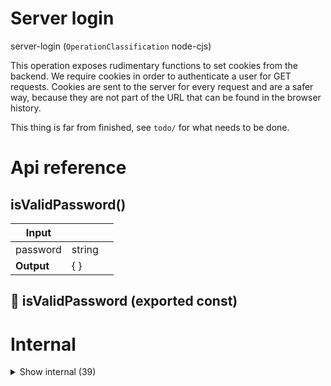 # Server login

server-login (`OperationClassification` node-cjs)

This operation exposes rudimentary functions to set cookies from the backend. We require cookies in order to authenticate a user for GET requests. Cookies are sent to the server for every request and are a safer way, because they are not part of the URL that can be found in the browser history.

This thing is far from finished, see `todo/` for what needs to be done.




# Api reference

## isValidPassword()

| Input      |    |    |
| ---------- | -- | -- |
| password | string |  |
| **Output** | {  }   |    |



## 📄 isValidPassword (exported const)

# Internal

<details><summary>Show internal (39)</summary>
    
  # addAuthenticationMethod()

sends an email or sms, or already confirms in case of emailPassword

core function for `addPersonAuthenticationMethod` and `addDeviceAuthenticatedMethod`


| Input      |    |    |
| ---------- | -- | -- |
| method | `AuthenticationMethodMethod` |  |,| handle | string |  |,| shouldBeUnique (optional) | boolean | TODO: check if it's unique before sending an email. This is needed in case you are a person trying to add a method, because then there might be another person with the same handle. |,| credential (optional) | string |  |
| **Output** |    |    |



## addDeviceAuthenticationMethodConfirm()

adds an `authenticatedMethod` to `Device` after the OTP is correct

For now, only handles methods `phoneNumber` and `email`

TODO: extrahere the core into `addAuthenticationMethodConfirm` and use it in this one and make also `addPersonAuthenticationMethodConfirm`


| Input      |    |    |
| ---------- | -- | -- |
| deviceId | string | device id |,| method | `AuthenticationMethodMethod` |  |,| otp | number | one time password |
| **Output** |    |    |



## addDeviceAuthenticationMethodWithContext()

returns new function context with added authenticationmethod


| Input      |    |    |
| ---------- | -- | -- |
| functionContext | `FunctionContext` |  |,| method | `AuthenticationMethodMethod` |  |,| handle | string |  |,| credential (optional) | string |  |
| **Output** |    |    |



## addPersonAuthenticationMethodWithContext()

| Input      |    |    |
| ---------- | -- | -- |
| functionContext | `FunctionContext` |  |,| method | `AuthenticationMethodMethod` |  |,| handle | string | most of the time, this is a username, but can also be phone number or email or so |,| credential (optional) | string |  |
| **Output** |    |    |



## findAuthenticatedPersonWithHandle()

Check if the handle is already taken by some person in the system


| Input      |    |    |
| ---------- | -- | -- |
| method | `AuthenticationMethodMethod` |  |,| handle | string |  |
| **Output** |    |    |



## findLoggedinPersonsWithContext()

This finds all persons you should be logged in as according to all your device's Authentication Methods.

Does not update your device to add the found persons.


| Input      |    |    |
| ---------- | -- | -- |
| functionContext | `FunctionContext` |  |
| **Output** |    |    |



## getMeWithContext()

Get all relevant information about yourself, including all persons that are attached to you.

NB: probably need to omit some fields later, but for now it's fine


| Input      |    |    |
| ---------- | -- | -- |
| functionContext | `FunctionContext` |  |
| **Output** | { authorizations?: { isProjectWide?: boolean, <br />authorizedOperationName?: string, <br />tsFunctionId?: string, <br />tsVariableId?: string, <br />tsInterfaceId?: string, <br />datasetId?: string, <br />authorizedProjectRelativePath?: string, <br />canExecute?: boolean, <br />canWriteCreate?: boolean, <br />canWriteUpdate?: boolean, <br />canWriteDelete?: boolean, <br />canRead?: boolean, <br />canSearch?: boolean, <br /> }[], <br />device: {  }, <br />groups?: {  }[], <br /> }   |    |



## getPublicPerson()

| Input      |    |    |
| ---------- | -- | -- |
| id (optional) | string |  |
| **Output** |    |    |



## getPublicPersons()

| Input      |    |    |
| ---------- | -- | -- |
| - | | |
| **Output** |    |    |



## isPhoneNumber()

TODO: Implement this


| Input      |    |    |
| ---------- | -- | -- |
| phoneNumber | string |  |
| **Output** | {  }   |    |



## loginWithContext()

attaches the `Device` with `authToken` to a `Person` once all required authenticationMethods are provided. If not, it needs to return the required authenticationMethods so the user can attach those to the device until loggin is successful.


| Input      |    |    |
| ---------- | -- | -- |
| functionContext | `FunctionContext` |  |
| **Output** |    |    |



## loginWithPasswordWithContext()

Login with username and password

1. Adds an username/password combo as auth-method to the device,
2. Checks the persons to match the auth
3. In case of match, moves the method to the person and connects the device


| Input      |    |    |
| ---------- | -- | -- |
| functionContext | `FunctionContext` |  |,| username | string |  |,| password | string |  |
| **Output** |    |    |



## logoutWithContext()

Uses cookies (https://serverjs.io/documentation/reply/#cookie-) to logout

Needed for having `authToken` with GET as well in a safe manner (e.g. for images)


| Input      |    |    |
| ---------- | -- | -- |
| functionContext | `FunctionContext` |  |,| rememberAuthentication (optional) | boolean |  |
| **Output** |    |    |



## removeDeviceAuthenticationMethodWithContext()

removes an `authenticatedMethod` from `Device`

Usually the authentication methods are an attempt to login into a new account, so if you remove something it doesnt have impact on the accounts you already logged into, because these authentications are not stored on the device but on the person.

We can therefore remove it without much validation


| Input      |    |    |
| ---------- | -- | -- |
| functionContext | `FunctionContext` |  |,| method | `AuthenticationMethodMethod` |  |
| **Output** |    |    |



## removePersonAuthenticationMethodWithContext()

removes an `authenticationMethod` from `Person` from currentPerson from authenticated device


| Input      |    |    |
| ---------- | -- | -- |
| functionContext | `FunctionContext` |  |,| method | `AuthenticationMethodMethod` |  |
| **Output** |    |    |



## signupWithContext()

Creates a new `Person` for a `Device`. Adds that person to the `Device`.

- Can only be done with at least one authenticationMethod
- Can only be done if authentication is not applied on an existing person already.
- Function is wrappable


| Input      |    |    |
| ---------- | -- | -- |
| functionContext | `FunctionContext` |  |,| personData | `SignupPersonData` | Data required for creating a `Person`. Can be filled in by the user partly, but also partly automatically |
| **Output** |    |    |



## signupWithPasswordWithContext()

For now only username/pass is supported due to direct verification

This function makes an authenticationmethod for the device and then signs up by creating a person for it and attaching it to the device.


| Input      |    |    |
| ---------- | -- | -- |
| functionContext | `FunctionContext` |  |,| fullName | string |  |,| username | string |  |,| pictureImage (optional) | `BackendAsset` |  |,| password | string |  |,| repeatPassword | string |  |
| **Output** |    |    |



## switchCurrentPersonWithContext()

| Input      |    |    |
| ---------- | -- | -- |
| functionContext | `FunctionContext` |  |,| newCurentPersonId | string |  |
| **Output** |    |    |



## updateMeWithContext()

| Input      |    |    |
| ---------- | -- | -- |
| functionContext | `FunctionContext` |  |,| details | `PersonProfileDetails` |  |
| **Output** |    |    |



## 🔹 SignupPersonData

Properties: 

 | Name | Type | Description |
|---|---|---|
| authorizations (optional) | array |  |
| credit (optional) | number |  |
| dataEntries (optional) | array |  |
| interestSlugs (optional) | array |  |
| media (optional) | array |  |
| name  | string |  |
| slug  | string |  |
| pictureImage (optional) | object |  |
| groupSlugs (optional) | array |  |
| requiredAuthenticationMethods (optional) | array |  |
| amountAuthenticationMethodsRequired (optional) | number |  |



## 📄 addAuthenticationMethod (exported const)

sends an email or sms, or already confirms in case of emailPassword

core function for `addPersonAuthenticationMethod` and `addDeviceAuthenticatedMethod`


## 📄 addDeviceAuthenticationMethodConfirm (exported const)

adds an `authenticatedMethod` to `Device` after the OTP is correct

For now, only handles methods `phoneNumber` and `email`

TODO: extrahere the core into `addAuthenticationMethodConfirm` and use it in this one and make also `addPersonAuthenticationMethodConfirm`


## 📄 addDeviceAuthenticationMethodWithContext (exported const)

returns new function context with added authenticationmethod


## 📄 addPersonAuthenticationMethodWithContext (exported const)

## 📄 findAuthenticatedPersonWithHandle (exported const)

Check if the handle is already taken by some person in the system


## 📄 findLoggedinPersonsWithContext (exported const)

This finds all persons you should be logged in as according to all your device's Authentication Methods.

Does not update your device to add the found persons.


## 📄 getMeWithContext (exported const)

Get all relevant information about yourself, including all persons that are attached to you.

NB: probably need to omit some fields later, but for now it's fine


## 📄 getPublicPerson (exported const)

## 📄 getPublicPersons (exported const)

## 📄 isPhoneNumber (exported const)

TODO: Implement this


## 📄 loginWithContext (exported const)

attaches the `Device` with `authToken` to a `Person` once all required authenticationMethods are provided. If not, it needs to return the required authenticationMethods so the user can attach those to the device until loggin is successful.


## 📄 loginWithPasswordWithContext (exported const)

Login with username and password

1. Adds an username/password combo as auth-method to the device,
2. Checks the persons to match the auth
3. In case of match, moves the method to the person and connects the device


## 📄 logoutWithContext (exported const)

Uses cookies (https://serverjs.io/documentation/reply/#cookie-) to logout

Needed for having `authToken` with GET as well in a safe manner (e.g. for images)


## 📄 removeDeviceAuthenticationMethodWithContext (exported const)

removes an `authenticatedMethod` from `Device`

Usually the authentication methods are an attempt to login into a new account, so if you remove something it doesnt have impact on the accounts you already logged into, because these authentications are not stored on the device but on the person.

We can therefore remove it without much validation


## 📄 removePersonAuthenticationMethodWithContext (exported const)

removes an `authenticationMethod` from `Person` from currentPerson from authenticated device


## 📄 signupWithContext (exported const)

Creates a new `Person` for a `Device`. Adds that person to the `Device`.

- Can only be done with at least one authenticationMethod
- Can only be done if authentication is not applied on an existing person already.
- Function is wrappable


## 📄 signupWithPasswordWithContext (exported const)

For now only username/pass is supported due to direct verification

This function makes an authenticationmethod for the device and then signs up by creating a person for it and attaching it to the device.


## 📄 switchCurrentPersonWithContext (exported const)

## 📄 updateMeWithContext (exported const)

  </details>

